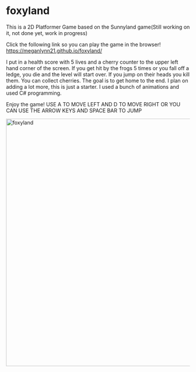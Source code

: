 # foxyland

This is a 2D Platformer Game based on the Sunnyland game(Still working on it, not done yet, work in progress)

Click the following link so you can play the game in the browser!
https://meganlynn21.github.io/foxyland/

I put in a health score with 5 lives and a cherry counter to the upper left hand corner of the screen. 
If you get hit by the frogs 5 times or you fall off a ledge, you die and the level will start over.
If you jump on their heads you kill them. You can collect cherries.
The goal is to get home to the end. I plan on adding a lot more, this is just a starter. I used a bunch of animations and used C# programming.

Enjoy the game! 
USE A TO MOVE LEFT AND D TO MOVE RIGHT OR YOU CAN USE THE ARROW KEYS AND SPACE BAR TO JUMP


<img width="678" alt="foxyland" src="https://user-images.githubusercontent.com/83522315/150625488-8643dcb5-9c90-4602-9641-724ef455dbd2.png">
